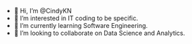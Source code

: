 - 👋 Hi, I’m @CindyKN
- 👀 I’m interested in IT coding to be specific.
- 🌱 I’m currently learning Software Engineering.
- 💞️ I’m looking to collaborate on Data Science and Analytics.

<!---
CindyKN/CindyKN is a ✨ special ✨ repository because its `README.md` (this file) appears on your GitHub profile.
You can click the Preview link to take a look at your changes.
--->
